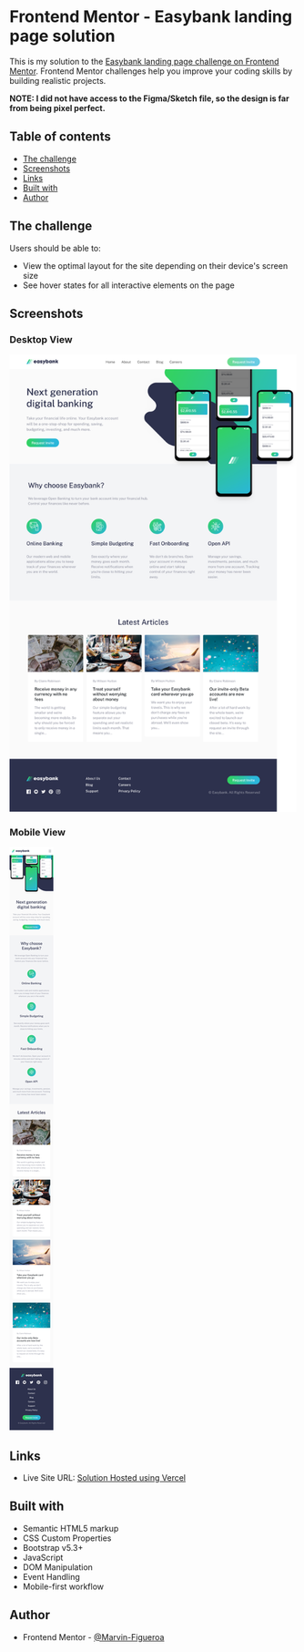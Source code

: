# Frontend Mentor - Easybank landing page solution

This is my solution to the [Easybank landing page challenge on Frontend Mentor](https://www.frontendmentor.io/challenges/easybank-landing-page-WaUhkoDN). Frontend Mentor challenges help you improve your coding skills by building realistic projects.

**NOTE: I did not have access to the Figma/Sketch file, so the design is far from being pixel perfect.**

## Table of contents

- [The challenge](#the-challenge)
- [Screenshots](#screenshots)
- [Links](#links)
- [Built with](#built-with)
- [Author](#author)

## The challenge

Users should be able to:

- View the optimal layout for the site depending on their device's screen size
- See hover states for all interactive elements on the page

## Screenshots

### Desktop View

![](./screenshots/screenshot-desktop.png)

### Mobile View

![](./screenshots/screenshot-mobile.png)

## Links

- Live Site URL: [Solution Hosted using Vercel](https://easybank-landing-page-eight-psi.vercel.app/)

## Built with

- Semantic HTML5 markup
- CSS Custom Properties
- Bootstrap v5.3+
- JavaScript
- DOM Manipulation
- Event Handling
- Mobile-first workflow

## Author

- Frontend Mentor - [@Marvin-Figueroa](https://www.frontendmentor.io/profile/Marvin-Figueroa)
